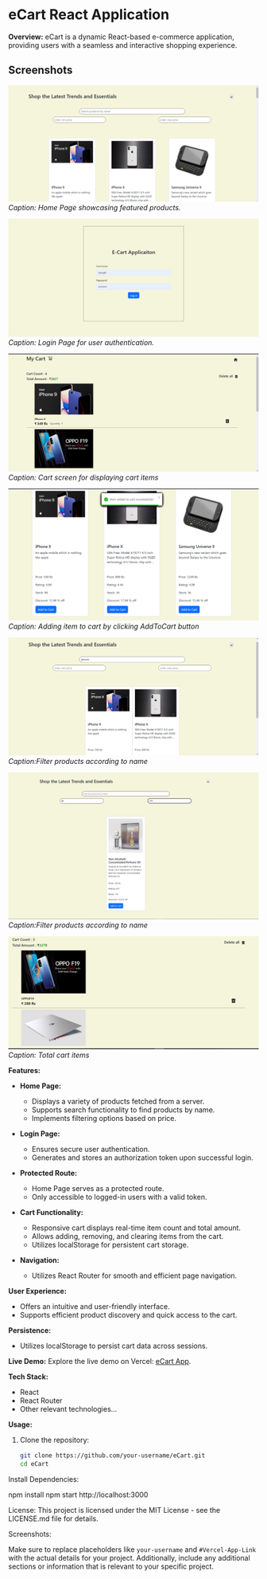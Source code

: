 # eCart React Application

**Overview:**
eCart is a dynamic React-based e-commerce application, providing users with a seamless and interactive shopping experience.

## Screenshots

![Home Page](/src/assets/app-preview/Home%20screen.png)
_Caption: Home Page showcasing featured products._

![Login Page](/src/assets/app-preview/Login%20screen.png)
_Caption: Login Page for user authentication._

![Cart Page](/src/assets/app-preview/CartScreen.png)
_Caption: Cart screen for displaying cart items_

![Add to Cart ](/src/assets/app-preview/AddToCart.png)
_Caption: Adding item to cart by clicking AddToCart button_

![FilterByName](/src/assets/app-preview/FilterByName.png)
_Caption:Filter products according to name_

![FilterByPrice](/src/assets/app-preview/FilterPrice%20.png)
_Caption:Filter products according to name_

![Cart Item Count](/src/assets/app-preview/cartCount.png)
_Caption: Total cart items_

**Features:**

- **Home Page:**

  - Displays a variety of products fetched from a server.
  - Supports search functionality to find products by name.
  - Implements filtering options based on price.

- **Login Page:**

  - Ensures secure user authentication.
  - Generates and stores an authorization token upon successful login.

- **Protected Route:**

  - Home Page serves as a protected route.
  - Only accessible to logged-in users with a valid token.

- **Cart Functionality:**

  - Responsive cart displays real-time item count and total amount.
  - Allows adding, removing, and clearing items from the cart.
  - Utilizes localStorage for persistent cart storage.

- **Navigation:**
  - Utilizes React Router for smooth and efficient page navigation.

**User Experience:**

- Offers an intuitive and user-friendly interface.
- Supports efficient product discovery and quick access to the cart.

**Persistence:**

- Utilizes localStorage to persist cart data across sessions.

**Live Demo:**
Explore the live demo on Vercel: [eCart App](#Vercel-App-Link).

**Tech Stack:**

- React
- React Router
- Other relevant technologies...

**Usage:**

1. Clone the repository:
   ```bash
   git clone https://github.com/your-username/eCart.git
   cd eCart
   ```

Install Dependencies:

npm install
npm start
http://localhost:3000

License:
This project is licensed under the MIT License - see the LICENSE.md file for details.

Screenshots:

Make sure to replace placeholders like `your-username` and `#Vercel-App-Link` with the actual details for your project. Additionally, include any additional sections or information that is relevant to your specific project.
